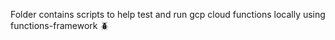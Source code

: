 Folder contains scripts to help test and run gcp cloud functions locally using functions-framework :beetle:
